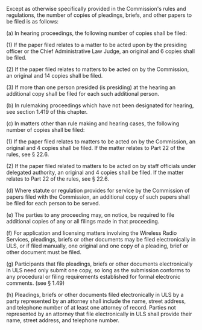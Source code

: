 Except as otherwise specifically provided in the Commission's rules and regulations, the number of copies of pleadings, briefs, and other papers to be filed is as follows:

(a) In hearing proceedings, the following number of copies shall be filed:

(1) If the paper filed relates to a matter to be acted upon by the presiding officer or the Chief Administrative Law Judge, an original and 6 copies shall be filed.

(2) If the paper filed relates to matters to be acted on by the Commission, an original and 14 copies shall be filed.

(3) If more than one person presided (is presiding) at the hearing an additional copy shall be filed for each such additional person.

(b) In rulemaking proceedings which have not been designated for hearing, see section 1.419 of this chapter.

(c) In matters other than rule making and hearing cases, the following number of copies shall be filed:

(1) If the paper filed relates to matters to be acted on by the Commission, an original and 4 copies shall be filed. If the matter relates to Part 22 of the rules, see § 22.6.

(2) If the paper filed related to matters to be acted on by staff officials under delegated authority, an original and 4 copies shall be filed. If the matter relates to Part 22 of the rules, see § 22.6.

(d) Where statute or regulation provides for service by the Commission of papers filed with the Commission, an additional copy of such papers shall be filed for each person to be served.

(e) The parties to any proceeding may, on notice, be required to file additional copies of any or all filings made in that proceeding.

(f) For application and licensing matters involving the Wireless Radio Services, pleadings, briefs or other documents may be filed electronically in ULS, or if filed manually, one original and one copy of a pleading, brief or other document must be filed.

(g) Participants that file pleadings, briefs or other documents electronically in ULS need only submit one copy, so long as the submission conforms to any procedural or filing requirements established for formal electronic comments. (see § 1.49)

(h) Pleadings, briefs or other documents filed electronically in ULS by a party represented by an attorney shall include the name, street address, and telephone number of at least one attorney of record. Parties not represented by an attorney that file electronically in ULS shall provide their name, street address, and telephone number.

